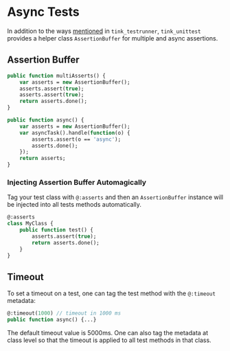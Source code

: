 # Async Tests

In addition to the ways [mentioned](https://haxetink.github.io/tink_testrunner/#/basics/async-tests) in `tink_testrunner`, `tink_unittest` provides a helper class `AssertionBuffer` for multiple and async assertions.


## Assertion Buffer

```haxe
public function multiAsserts() {
	var asserts = new AssertionBuffer();
	asserts.assert(true);
	asserts.assert(true);
	return asserts.done();
}

public function async() {
	var asserts = new AssertionBuffer();
	var asyncTask().handle(function(o) {
		asserts.assert(o == 'async');
		asserts.done();
	});
	return asserts;
}
```

### Injecting Assertion Buffer Automagically

Tag your test class with `@:asserts` and then an `AssertionBuffer` instance will be injected
into all tests methods automatically.

```haxe
@:asserts
class MyClass {
	public function test() {
		asserts.assert(true);
		return asserts.done();
	}
}
```

## Timeout

To set a timeout on a test, one can tag the test method with the `@:timeout` metadata:

```haxe
@:timeout(1000) // timeout in 1000 ms
public function async() {...}
```

The default timeout value is 5000ms. One can also tag the metadata at class level so that the timeout
is applied to all test methods in that class.